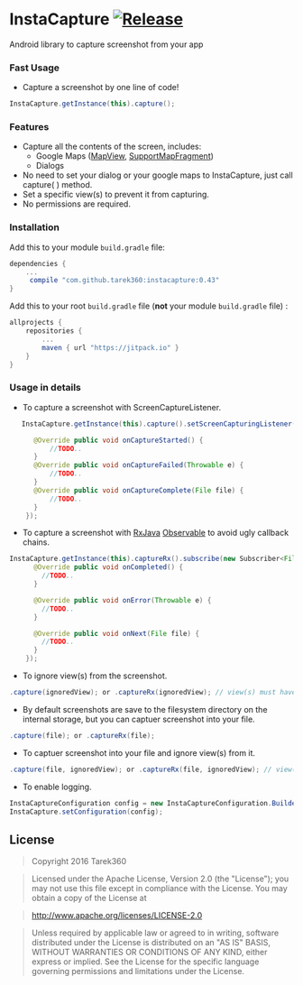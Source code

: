 # InstaCapture [![Release](https://jitpack.io/v/tarek360/instacapture.svg)](https://jitpack.io/#tarek360/instacapture)

Android library to capture screenshot from your app

### Fast Usage
- Capture a screenshot by one line of code!
```java
InstaCapture.getInstance(this).capture();
```

### Features
- Capture all the contents of the screen, includes:
   - Google Maps ([MapView](https://developers.google.com/android/reference/com/google/android/gms/maps/MapView), [SupportMapFragment](https://developers.google.com/android/reference/com/google/android/gms/maps/SupportMapFragment)) 
   - Dialogs
- No need to set your dialog or your google maps to InstaCapture, just call capture( ) method.
- Set a specific view(s) to prevent it from capturing.
- No permissions are required.


### Installation

Add this to your module `build.gradle` file:
```gradle
dependencies {
	...
	 compile "com.github.tarek360:instacapture:0.43"
}
```

Add this to your root `build.gradle` file (**not** your module `build.gradle` file) :
```gradle
allprojects {
	repositories {
		...
		maven { url "https://jitpack.io" }
	}
}
```


### Usage in details

- To capture a screenshot with ScreenCaptureListener.
```java
   InstaCapture.getInstance(this).capture().setScreenCapturingListener(new ScreenCaptureListener() {

      @Override public void onCaptureStarted() {
          //TODO..
      }
      @Override public void onCaptureFailed(Throwable e) {
          //TODO..
      }
      @Override public void onCaptureComplete(File file) {
          //TODO..
      }
    });
```

- To capture a screenshot with [RxJava](https://github.com/ReactiveX/RxJava) [Observable](http://reactivex.io/RxJava/javadoc/rx/Observable.html) to avoid ugly callback chains.
```java
InstaCapture.getInstance(this).captureRx().subscribe(new Subscriber<File>() {
      @Override public void onCompleted() {
        //TODO..
      }

      @Override public void onError(Throwable e) {
        //TODO..
      }

      @Override public void onNext(File file) {
        //TODO..
      }
    });
```
    
- To ignore view(s) from the screenshot.
```java
.capture(ignoredView); or .captureRx(ignoredView); // view(s) must have id(s), the views which have no ids will not be ignored.
```


- By default screenshots are save to the filesystem directory on the internal storage, but you can captuer screenshot into your file.
```java
.capture(file); or .captureRx(file);
```


- To captuer screenshot into your file and ignore view(s) from it.
```java
.capture(file, ignoredView); or .captureRx(file, ignoredView); // view(s) must have id(s), the views which have no ids will not be ignored.
```


- To enable logging.
```java
InstaCaptureConfiguration config = new InstaCaptureConfiguration.Builder().logging(true).build();
InstaCapture.setConfiguration(config);
```



## License

>Copyright 2016 Tarek360

>Licensed under the Apache License, Version 2.0 (the "License");
you may not use this file except in compliance with the License.
You may obtain a copy of the License at

>   http://www.apache.org/licenses/LICENSE-2.0

>Unless required by applicable law or agreed to in writing, software
distributed under the License is distributed on an "AS IS" BASIS,
WITHOUT WARRANTIES OR CONDITIONS OF ANY KIND, either express or implied.
See the License for the specific language governing permissions and
limitations under the License.
